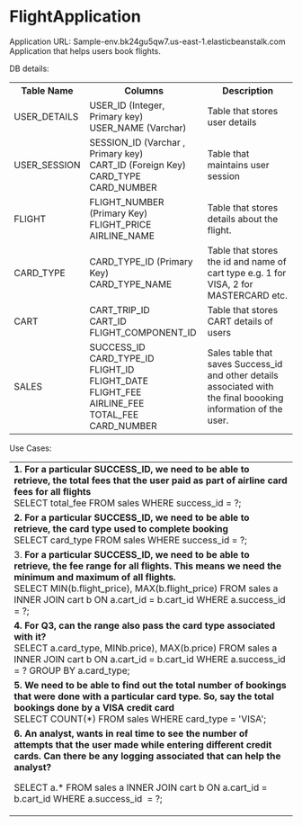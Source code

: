 # FlightApplication

Application URL: Sample-env.bk24gu5qw7.us-east-1.elasticbeanstalk.com <br>
Application that helps users book flights.

DB details:

 <table style="width:100%">
  <tr>
    <th>Table Name</th>
    <th>Columns</th> 
    <th>Description</th>
  </tr>
  <tr>
    <td>USER_DETAILS</td>
    <td>USER_ID (Integer, Primary key) <br> USER_NAME (Varchar)</td> 
    <td>Table that stores user details</td>
  </tr>
  <tr>
    <td>USER_SESSION</td>
    <td>SESSION_ID (Varchar , Primary key) <br> CART_ID (Foreign Key) <br> CARD_TYPE
 <br> CARD_NUMBER

 </td> 
    <td>Table that maintains user session</td>
  </tr>
  <tr>
    <td>FLIGHT</td>
    <td>FLIGHT_NUMBER (Primary Key) <br> FLIGHT_PRICE <br> AIRLINE_NAME <br>

 </td> 
    <td>Table that stores details about the  flight. </td>
  </tr>
<tr>
    <td>CARD_TYPE</td>
    <td>CARD_TYPE_ID (Primary Key) <br> CARD_TYPE_NAME </td> 
    <td>Table that stores the  id and name of cart type e.g. 1 for VISA, 2 for MASTERCARD etc.</td>
  </tr>
<tr>
    <td>CART</td>
    <td>CART_TRIP_ID <br> CART_ID <br> FLIGHT_COMPONENT_ID </td> 
    <td>Table that stores CART details of users </td>
  </tr>
<tr>
    <td>SALES</td>
    <td>SUCCESS_ID <br>
CARD_TYPE_ID <br>
FLIGHT_ID <br>
FLIGHT_DATE <br>
FLIGHT_FEE <br>
AIRLINE_FEE <br>
TOTAL_FEE <br>
CARD_NUMBER
</td> 
    <td>Sales table that saves Success_id and other details associated with the final boooking information of the user. </td>
  </tr>
</table>



 Use Cases:
<table style="width:100%">
<tr>
<td>
<b> 1. For a particular SUCCESS_ID, we need to be able to retrieve, the total fees that the user paid as part of airline card fees for all flights </b> <br>  
SELECT total_fee FROM sales WHERE success_id = ?;
</td>
</tr>
<tr>
<td>
<b> 2.  For a particular SUCCESS_ID, we need to be able to retrieve, the card type used to complete booking </b> <br> 
SELECT card_type FROM sales WHERE success_id  = ?;
</td>
</tr>
<tr>
<td>
3.
  <b> For a particular SUCCESS_ID, we need to be able to retrieve, the fee range for all flights. This means we need the minimum and maximum of all flights. </b>  <br> 
  SELECT MIN(b.flight_price), MAX(b.flight_price) FROM sales  a  INNER JOIN  cart  b ON  a.cart_id  = b.cart_id  WHERE  a.success_id  = ?;
</td>
</tr>
<tr>
<td>
<b> 4. For Q3, can the range also pass the card type associated with it? </b> <br>
SELECT a.card_type, MINb.price),  MAX(b.price)  FROM sales  a  INNER JOIN cart b ON a.cart_id = b.cart_id  WHERE  a.success_id  =  ? GROUP  BY a.card_type;
</td>
</tr>
<tr>
<td>
<b> 5. We need to be able to find out the total number of bookings that were done with a particular card type. So, say the total bookings done by a VISA credit card </b> <br> 
SELECT COUNT(*) FROM sales WHERE card_type = 'VISA';
</td>
</tr>
<tr>
<td>
<b>6. An analyst,
  wants in real time to see the number of attempts that the user made while
  entering different credit cards. Can there be any logging associated that can
  help the analyst? </b> <br>

  SELECT
  a.* FROM sales a INNER
  JOIN
  cart b ON a.cart_id = b.cart_id WHERE a.success_id  = ?;
</td>
</tr>
</table>
